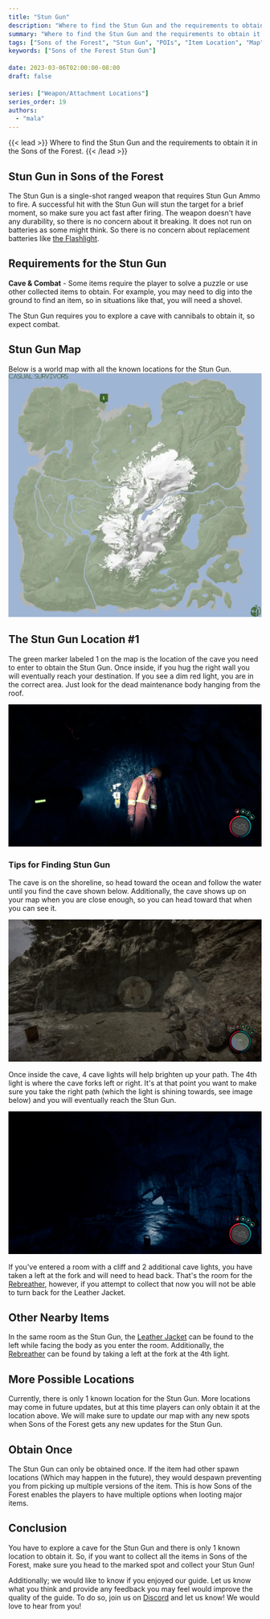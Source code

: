 ```yaml
---
title: "Stun Gun"
description: "Where to find the Stun Gun and the requirements to obtain it in the Sons of the Forest."
summary: "Where to find the Stun Gun and the requirements to obtain it. Click here to learn more about it!"
tags: ["Sons of the Forest", "Stun Gun", "POIs", "Item Location", "Map"]
keywords: ["Sons of the Forest Stun Gun"]

date: 2023-03-06T02:00:00-08:00
draft: false

series: ["Weapon/Attachment Locations"]
series_order: 19
authors:
  - "mala"
---
```


{{< lead >}}
Where to find the Stun Gun and the requirements to obtain it in the Sons of the Forest.
{{< /lead >}}

## Stun Gun in Sons of the Forest
The Stun Gun is a single-shot ranged weapon that requires Stun Gun Ammo to fire. A successful hit with the Stun Gun will stun the target for a brief moment, so make sure you act fast after firing.
The weapon doesn't have any durability, so there is no concern about it breaking. It does not run on batteries as some might think.  So there is no concern about replacement batteries like [the Flashlight](/sons-of-the-forest/guides/flashlight/).

## Requirements for the Stun Gun
**Cave & Combat** - Some items require the player to solve a puzzle or use other collected items to obtain. For example, you may need to dig into the ground to find an item, so in situations like that, you will need a shovel. 

The Stun Gun requires you to explore a cave with cannibals to obtain it, so expect combat. 

## Stun Gun Map
Below is a world map with all the known locations for the Stun Gun.
![Sons of the Forest Stun Gun Map Location](img/map.webp)

## The Stun Gun Location #1
The green marker labeled 1 on the map is the location of the cave you need to enter to obtain the Stun Gun. Once inside, if you hug the right wall you will eventually reach your destination. If you see a dim red light, you are in the correct area. Just look for the dead maintenance body hanging from the roof.

![Sons of the Forest Stun Gun](featured.webp)

### Tips for Finding Stun Gun
The cave is on the shoreline, so head toward the ocean and follow the water until you find the cave shown below. Additionally, the cave shows up on your map when you are close enough, so you can head toward that when you can see it. 

![Sons of the Forest Stun Gun Cave](img/caveentrance.webp)

Once inside the cave, 4 cave lights will help brighten up your path. The 4th light is where the cave forks left or right. It's at that point you want to make sure you take the right path (which the light is shining towards, see image below) and you will eventually reach the Stun Gun. 

![Sons of the Forest Stun Gun 4th Light](img/fourthlight.webp)

If you've entered a room with a cliff and 2 additional cave lights, you have taken a left at the fork and will need to head back. That's the room for the [Rebreather](/sons-of-the-forest/guides/rebreather/), however, if you attempt to collect that now you will not be able to turn back for the Leather Jacket.

## Other Nearby Items 
In the same room as the Stun Gun, the [Leather Jacket](/sons-of-the-forest/guides/leather-jacket/) can be found to the left while facing the body as you enter the room. Additionally, the [Rebreather](/sons-of-the-forest/guides/rebreather/) can be found by taking a left at the fork at the 4th light. 

## More Possible Locations
Currently, there is only 1 known location for the Stun Gun. More locations may come in future updates, but at this time players can only obtain it at the location above.
We will make sure to update our map with any new spots when Sons of the Forest gets any new updates for the Stun Gun.

## Obtain Once
The Stun Gun can only be obtained once. If the item had other spawn locations (Which may happen in the future), they would despawn preventing you from picking up multiple versions of the item. This is how Sons of the Forest enables the players to have multiple options when looting major items. 

## Conclusion
You have to explore a cave for the Stun Gun and there is only 1 known location to obtain it. So, if you want to collect all the items in Sons of the Forest, make sure you head to the marked spot and collect your Stun Gun!

Additionally; we would like to know if you enjoyed our guide. Let us know what you think and provide any feedback you may feel would improve the quality of the guide. To do so, join us on [Discord](https://discord.gg/ZXp93XsKnN) and let us know! We would love to hear from you! 

